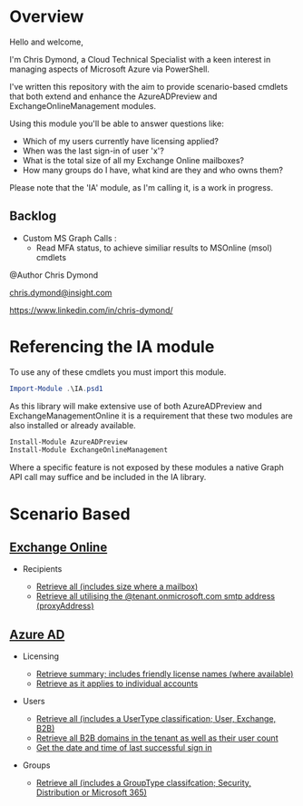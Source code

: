 # Overview

Hello and welcome,

I'm Chris Dymond, a Cloud Technical Specialist with a keen interest in managing aspects of Microsoft Azure via PowerShell.

I've written this repository with the aim to provide scenario-based cmdlets that both extend and enhance the AzureADPreview and ExchangeOnlineManagement modules.

Using this module you'll be able to answer questions like:

- Which of my users currently have licensing applied?
- When was the last sign-in of user 'x'?
- What is the total size of all my Exchange Online mailboxes?
- How many groups do I have, what kind are they and who owns them?

Please note that the 'IA' module, as I'm calling it, is a work in progress.

## Backlog

- Custom MS Graph Calls :
  - Read MFA status, to achieve similiar results to MSOnline (msol) cmdlets

@Author Chris Dymond

chris.dymond@insight.com

https://www.linkedin.com/in/chris-dymond/

# Referencing the IA module

To use any of these cmdlets you must import this module.

```powershell
Import-Module .\IA.psd1
```

As this library will make extensive use of both AzureADPreview and ExchangeManagementOnline it is a requirement that these two modules are also installed or already available.

```powershell
Install-Module AzureADPreview
Install-Module ExchangeOnlineManagement
```

Where a specific feature is not exposed by these modules a native Graph API call may suffice and be included in the IA library.

# Scenario Based

## [Exchange Online](EXO/README.md)

- Recipients

  - [Retrieve all (includes size where a mailbox)](/EXO/README.md#Get-IAEXORecipientsAsDictionary)
  - [Retrieve all utilising the @tenant.onmicrosoft.com smtp address (proxyAddress)](/EXO/README.md#Get-IAEXORecipientsOnMicrosoftAsList)

## [Azure AD](AzureAD/README.md)

- Licensing

  - [Retrieve summary; includes friendly license names (where available)](/AzureAD/README.md#Get-IAAzureADLicensesAsList)
  - [Retrieve as it applies to individual accounts](/AzureAD/README.md#Get-IAAzureADLicensesWithUsersAsList)

- Users

  - [Retrieve all (includes a UserType classification; User, Exchange, B2B)](/AzureAD/README.md#Get-IAAzureADUsersAsList)
  - [Retrieve all B2B domains in the tenant as well as their user count](/AzureAD/README.md#Get-IAAzureADGuestUserDomainsAsDictionary)
  - [Get the date and time of last successful sign in](/AzureAD/README.md#Get-IAAzureADUserLastSignInAsDateTime)

- Groups
  - [Retrieve all (includes a GroupType classifcation; Security, Distribution or Microsoft 365)](/AzureAD/README.md#Get-IAAzureADGroupsAsList)
